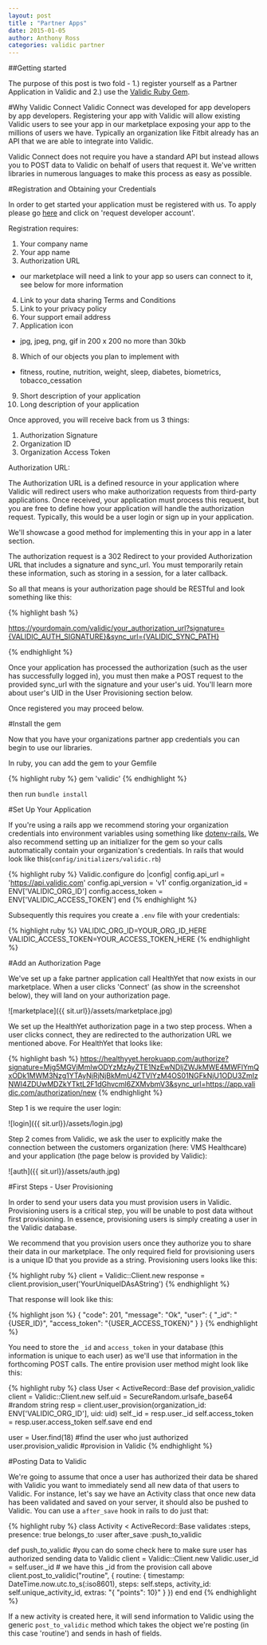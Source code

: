 ```yaml
---
layout: post
title : "Partner Apps"
date: 2015-01-05
author: Anthony Ross
categories: validic partner
---
```


##Getting started

The purpose of this post is two fold - 1.)  register yourself as a Partner Application in Validic and 2.) use the [Validic Ruby Gem](https://github.com/validic/validic).

#Why Validic Connect
Validic Connect was developed for app developers by app developers.  Registering your app with Validic will allow existing Validic users to see your app in our marketplace exposing your app to the millions of users we have.  Typically an organization like Fitbit already has an API that we are able to integrate into Validic.

Validic Connect does not require you have a standard API but instead allows you to POST data to Validic on behalf of users that request it.  We've written libraries in numerous languages to make this process as easy as possible.


#Registration and Obtaining your Credentials

In order to get started your application must be registered with us. To apply please go [here](https://validic.com/labs) and click on 'request developer account'.

Registration requires:

1. Your company name
2. Your app name
3. Authorization URL
  * our marketplace will need a link to your app so users can connect to it, see below for more information
4. Link to your data sharing Terms and Conditions
5. Link to your privacy policy
6. Your support email address
7. Application icon
  * jpg, jpeg, png, gif in 200 x 200 no more than 30kb
8. Which of our objects you plan to implement with
  * fitness, routine, nutrition, weight, sleep, diabetes, biometrics, tobacco_cessation
9. Short description of your application
10. Long description of your application

Once approved, you will receive back from us 3 things:

1. Authorization Signature
2. Organization ID
3. Organization Access Token


Authorization URL:

The Authorization URL is a defined resource in your application where Validic will redirect users who make authorization requests from third-party applications. Once received, your application must process this request, but you are free to define how your application will handle the authorization request. Typically, this would be a user login or sign up in your application.

We'll showcase a good method for implementing this in your app in a later section.

The authorization request is a 302 Redirect to your provided Authorization URL that includes a signature and sync_url. You must temporarily retain these information, such as storing in a session, for a later callback.

So all that means is your authorization page should be RESTful and look something like this:

{% highlight bash %}

https://yourdomain.com/validic/your_authorization_url?signature={VALIDIC_AUTH_SIGNATURE}&sync_url={VALIDIC_SYNC_PATH}

{% endhighlight %}

Once your application has processed the authorization (such as the user has successfully logged in), you must then make a POST request to the provided sync_url with the signature and your user's uid. You'll learn more about user's UID in the User Provisioning section below.

Once registered you may proceed below.

#Install the gem

Now that you have your organizations partner app credentials you can begin to use our libraries.

In ruby, you can add the gem to your Gemfile

{% highlight ruby %}
gem 'validic'
{% endhighlight %}

then run `bundle install`


#Set Up Your Application

If you're using a rails app we recommend storing your organization credentials into environment variables using something like [dotenv-rails.](https://github.com/bkeepers/dotenv)
We also recommend setting up an initializer for the gem so your calls automatically contain your organization's credentials.  In rails that would look like this(`config/initializers/validic.rb`)

{% highlight ruby %}
Validic.configure do |config|
  config.api_url        = 'https://api.validic.com'
  config.api_version    = 'v1'
  config.organization_id = ENV['VALIDIC_ORG_ID']
  config.access_token = ENV['VALIDIC_ACCESS_TOKEN']
end
{% endhighlight %}

Subsequently this requires you create a `.env` file with your credentials:

{% highlight ruby %}
VALIDIC_ORG_ID=YOUR_ORG_ID_HERE
VALIDIC_ACCESS_TOKEN=YOUR_ACCESS_TOKEN_HERE
{% endhighlight %}


#Add an Authorization Page

We've set up a fake partner application call HealthYet that now exists in our marketplace.  When a user clicks 'Connect' (as show in the screenshot below), they will land on your authorization page.

![marketplace]({{ sit.url}}/assets/marketplace.jpg)

We set up the HealthYet authorization page in a two step process.  When a user clicks connect, they are redirected to the authorization URL we mentioned above.  For HealthYet that looks like:

{% highlight bash %}
https://healthyyet.herokuapp.com/authorize?signature=Mjg5MGVjMmIwODYzMzAyZTE1NzEwNDljZWJkMWE4MWFlYmQxODk1MWM3Nzg1YTAyNjRjNjBkMmU4ZTVlYzM4OS01NGFkNjU1ODU3ZmIzNWI4ZDUwMDZkYTktL2F1dGhvcml6ZXMvbmV3&sync_url=https://app.validic.com/authorization/new
{% endhighlight %}

Step 1 is we require the user login:

![login]({{ sit.url}}/assets/login.jpg)

Step 2 comes from Validic, we ask the user to explicitly make the connection between the customers organization (here: VMS Healthcare) and your application (the page below is provided by Validic):

![auth]({{ sit.url}}/assets/auth.jpg)

#First Steps - User Provisioning

In order to send your users data you must provision users in Validic.  Provisioning users is a critical step, you will be unable to post data without first provisioning.  In essence, provisioning users is simply creating a user in the Validic database.

We recommend that you provision users once they authorize you to share their data in our marketplace.  The only required field for provisioning users is a unique ID that you provide as a string.  Provisioning users looks like this:

{% highlight ruby %}
client = Validic::Client.new
response = client.provision_user('YourUniqueIDAsAString')
{% endhighlight %}

That response will look like this:

{% highlight json %}
{
  "code": 201,
  "message": "Ok",
  "user": {
    "_id": "{USER_ID}",
    "access_token": "{USER_ACCESS_TOKEN}"
  }
}
{% endhighlight %}

You need to store the `_id` and `access_token` in your database (this information is unique to each user) as we'll use that information in the forthcoming POST calls. The entire provision user method might look like this:

{% highlight ruby %}
class User < ActiveRecord::Base
  def provision_validic
    client = Validic::Client.new
    self.uid = SecureRandom.urlsafe_base64 #random string
    resp = client.user_provision(organization_id: ENV['VALIDIC_ORG_ID'],
                                 uid: uid)
    self._id = resp.user._id
    self.access_token = resp.user.access_token
    self.save
  end
end

user = User.find(18) #find the user who just authorized
user.provision_validic #provision in Validic
{% endhighlight %}

#Posting Data to Validic

We're going to assume that once a user has authorized their data be shared with Validic you want to immediately send all new data of that users to Validic.  For instance, let's say we have an Activity class that once new data has been validated and saved on your server, it should also be pushed to Validic.  You can use a `after_save` hook in rails to do just that:

{% highlight ruby %}
class Activity < ActiveRecord::Base
  validates :steps, presence: true
  belongs_to :user
  after_save :push_to_validic

  def push_to_validic
    #you can do some check here to make sure user has authorized sending data to Validic
    client = Validic::Client.new
    Validic.user_id = self.user._id # we have this _id from the provision call above
    client.post_to_validic("routine", { routine: {
        timestamp: DateTime.now.utc.to_s(:iso8601),
        steps: self.steps,
        activity_id: self.unique_activity_id,
        extras: "{ \"points\": 10}"
      }
    })
  end
end
{% endhighlight %}

If a new activity is created here, it will send information to Validic using the generic `post_to_validic` method which takes the object we're posting (in this case 'routine') and sends in hash of fields.

